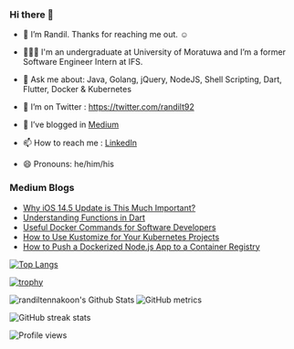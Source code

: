 ### Hi there 👋

- 🔭 I’m Randil. Thanks for reaching me out. ☺️

- 👨🏻‍💻 I'm an undergraduate at University of Moratuwa and I’m a former Software Engineer Intern at IFS.

- 💬 Ask me about: Java, Golang, jQuery, NodeJS, Shell Scripting, Dart, Flutter, Docker & Kubernetes

- 🤔 I’m on Twitter : https://twitter.com/randilt92

- 🌱 I’ve blogged in [Medium](https://randiltennakoon.medium.com) 

- 📫 How to reach me : [LinkedIn](https://lk.linkedin.com/in/randiltennakoon)

- 😄 Pronouns: he/him/his



### Medium Blogs
<!-- BLOG-POST-LIST:START -->
- [Why iOS 14.5 Update is This Much Important?](https://medium.com/macoclock/why-ios-14-5-update-is-this-much-important-e3e53ff7c021?source=rss-b2aa6ee0b2d5------2)
- [Understanding Functions in Dart](https://medium.com/better-programming/understanding-functions-in-dart-db2675394339?source=rss-b2aa6ee0b2d5------2)
- [Useful Docker Commands for Software Developers](https://levelup.gitconnected.com/useful-docker-commands-for-software-developers-f1f73911defc?source=rss-b2aa6ee0b2d5------2)
- [How to Use Kustomize for Your Kubernetes Projects](https://medium.com/better-programming/how-to-use-kustomize-for-your-kubernetes-projects-42a90c00bd56?source=rss-b2aa6ee0b2d5------2)
- [How to Push a Dockerized Node.js App to a Container Registry](https://js.plainenglish.io/how-to-push-a-dockerized-node-js-app-to-a-container-registry-5a3f6599894c?source=rss-b2aa6ee0b2d5------2)
<!-- BLOG-POST-LIST:END -->

<!-- --- -->

[![Top Langs](https://github-readme-stats.vercel.app/api/top-langs/?username=randiltennakoon)](https://github.com/anuraghazra/github-readme-stats)

<!-- --- -->

[![trophy](https://github-profile-trophy.vercel.app/?username=randiltennakoon)](https://github.com/ryo-ma/github-profile-trophy)

<!-- --- -->
<img align="left" alt="randiltennakoon's Github Stats" src="https://github-readme-stats.codestackr.vercel.app/api?username=randiltennakoon&show_icons=true&hide_border=true" />


![GitHub metrics](https://metrics.lecoq.io/randiltennakoon)  

![GitHub streak stats](https://github-readme-streak-stats.herokuapp.com/?user=randiltennakoon)  

![Profile views](https://gpvc.arturio.dev/randiltennakoon)




<!--
**randiltennakoon/randiltennakoon** is a ✨ _special_ ✨ repository because its `README.md` (this file) appears on your GitHub profile.

Here are some ideas to get you started:

- 🔭 I’m currently working on ...
- 🌱 I’m currently learning ...
- 👯 I’m looking to collaborate on ...
- 🤔 I’m looking for help with ...
- 💬 Ask me about ...
- 📫 How to reach me: ...
- 😄 Pronouns: ...
- ⚡ Fun fact: ...
-->
